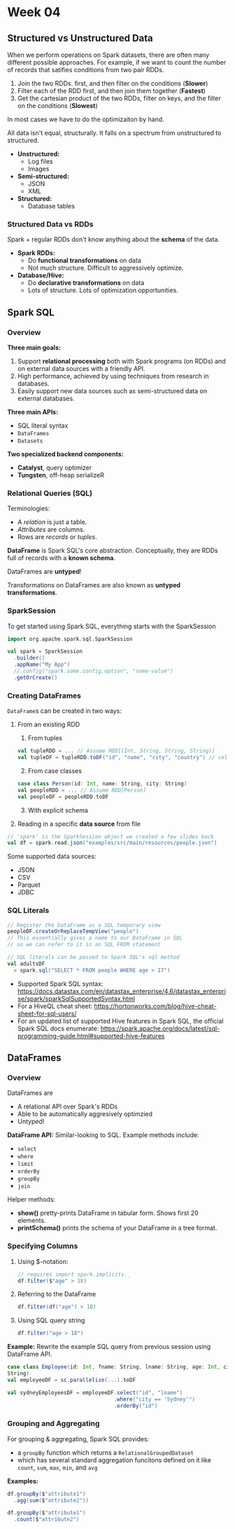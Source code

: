 # Week 04

## Structured vs Unstructured Data

When we perform operations on Spark datasets, there are often many different possible 
approaches. For example, if we want to count the number of records that
satifies conditions from two pair RDDs.

1. Join the two RDDs. first, and then filter on the conditions (**Slower**)
2. Filter each of the RDD first, and then join them together (**Fastest**)
3. Get the cartesian product of the two RDDs, filter on keys, and the filter on
   the conditions (**Slowest**)

In most cases we have to do the optimizaiton by hand.

All data isn't equal, structurally. It falls on a spectrum from unstructured
to structured.

- **Unstructured:**
  - Log files
  - Images
- **Semi-structured:**
  - JSON
  - XML
- **Structured:**
  - Database tables

### Structured Data vs RDDs

Spark + regular RDDs don't know anything about the **schema** of the data.

- **Spark RDDs:** 
  - Do **functional transformations** on data
  - Not much structure. Difficult to aggressively optimize.
- **Database/Hive:** 
  - Do **declarative transformations** on data
  - Lots of structure. Lots of optimization opportunities.
  
## Spark SQL

### Overview

**Three main goals:**
1. Support **relational processing** both with Spark programs (on RDDs) and on
   external data sources with a friendly API.
2. High performance, achieved by using techniques from research in databases.
3. Easily support new data sources such as semi-structured data on external
   databases.
   
**Three main APIs:**
- SQL literal syntax
- `DataFrames`
- `Datasets`

**Two specialized backend components:**
- **Catalyst**, query optimizer
- **Tungsten**, off-heap serializeR

### Relational Queries (SQL)

Terminologies:
- A _relation_ is just a table.
- _Attributes_ are columns.
- Rows are _records_ or _tuples_.

**DataFrame** is Spark SQL's core abstraction. Conceptually, they are RDDs
full of records with a **known schema**.

DataFrames are **untyped**!

Transformations on DataFrames are also known as **untyped transformations**.

### SparkSession

To get started using Spark SQL, everything starts with the SparkSession

```scala
import org.apache.spark.sql.SparkSession

val spark = SparkSession
  .builder()
  .appName("My App")
  //.config("spark.some.config.option", "some-value")
  .getOrCreate()
```

### Creating DataFrames

`DataFrame`s can be created in two ways:

1. From an existing RDD
   1. From tuples

   ```scala
   val tupleRDD = ... // Assume RDD[(Int, String, String, String)]
   val tupleDF = tupleRDD.toDF("id", "name", "city", "country") // column names
   ```

   2. From case classes
   ```scala
   case class Person(id: Int, name: String, city: String)
   val peopleRDD = ... // Assume RDD[Person]
   val peopleDF = peopleRDD.toDF
   ```

   3. With explicit schema

2. Reading in a specific **data source** from file

```scala
// 'spark' is the SparkSession object we created a few slides back
val df = spark.read.json("examples/src/main/resources/people.json")
```

Some supported data sources:
- JSON
- CSV
- Parquet
- JDBC

### SQL Literals

```scala
// Register the DataFrame as a SQL temporary view
peopleDF.createOrReplaceTempView("people")
// This essentially gives a name to our DataFrame in SQL
// so we can refer to it in an SQL FROM statement

// SQL literals can be passed to Spark SQL's sql method
val adultsDF
  = spark.sql("SELECT * FROM people WHERE age > 17")
```

- Supported Spark SQL syntax:
  https://docs.datastax.com/en/datastax_enterprise/4.6/datastax_enterprise/spark/sparkSqlSupportedSyntax.html
- For a HiveQL cheat sheet:
  https://hortonworks.com/blog/hive-cheat-sheet-for-sql-users/
- For an updated list of supported Hive features in Spark SQL, the official
  Spark SQL docs enumerate:
  https://spark.apache.org/docs/latest/sql-programming-guide.html#supported-hive-features

## DataFrames

### Overview

DataFrames are 
- A relational API over Spark's RDDs
- Able to be automatically aggresively optimzied
- Untyped!

**DataFrame API:** Similar-looking to SQL. Example methods include:
- `select`
- `where`
- `limit`
- `orderBy`
- `groupBy`
- `join`

Helper methods:
- **show()** pretty-prints DataFrame in tabular form. Shows first 20 elements.
- **printSchema()** prints the schema of your DataFrame in a tree format.

### Specifying Columns

1. Using $-notation:

   ```scala
   // requires import spark.implicits._
   df.filter($"age" > 18)
   ```

2. Referring to the DataFrame

   ```scala
   df.filter(df("age") > 18)
   ``` 

3. Using SQL query string

   ```scala
   df.filter("age > 18")
   ```

**Example:** Rewrite the example SQL query from previous session using
DataFrame API.

```scala
case class Employee(id: Int, fname: String, lname: String, age: Int, city:
String)
val employeeDF = sc.parallelize(...).toDF

val sydneyEmployeesDF = employeeDF.select("id", "lname")
                                  .where("city == 'Sydney'")
                                  .orderBy("id")
```

### Grouping and Aggregating

For grouping & aggregating, Spark SQL provides:
- a `groupBy` function which returns a `RelationalGroupedDataset`
- which has several standard aggregation funcitons defined on it like `count`,
  `sum`, `max`, `min`, and `avg`

**Examples:**

```scala
df.groupBy($"attribute1")
  .agg(sum($"attribute2"))

df.groupBy($"attribute1")
  .count($"attribute2")
```
